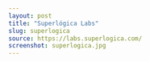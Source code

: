 ```yaml
---
layout: post
title: "Superlógica Labs"
slug: superlogica
source: https://labs.superlogica.com/
screenshot: superlogica.jpg
---
```


